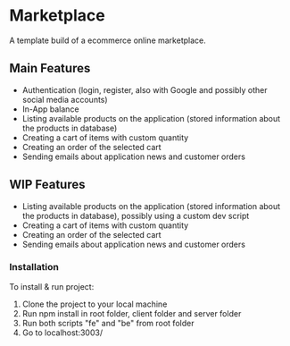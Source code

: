 # Marketplace

A template build of a ecommerce online marketplace.

## Main Features

- Authentication (login, register, also with Google and possibly other social media accounts)
- In-App balance
- Listing available products on the application (stored information about the products in database)
- Creating a cart of items with custom quantity
- Creating an order of the selected cart
- Sending emails about application news and customer orders

## WIP Features

- Listing available products on the application (stored information about the products in database), possibly using a custom dev script
- Creating a cart of items with custom quantity
- Creating an order of the selected cart
- Sending emails about application news and customer orders

### Installation

To install & run project:

1. Clone the project to your local machine
2. Run npm install in root folder, client folder and server folder
3. Run both scripts "fe" and "be" from root folder
4. Go to localhost:3003/
